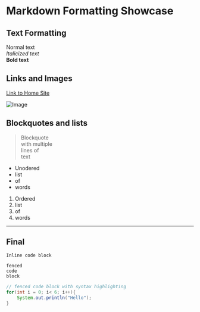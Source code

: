 # Markdown Formatting Showcase
## Text Formatting
Normal text  
*Italicized text*  
**Bold text**
## Links and Images
[Link to Home Site](https://autecht.github.io/cse15l-lab-reports/)

![Image](https://thumbs.dreamstime.com/z/cute-boreal-owl-sitting-tree-branch-closeup-young-horizontally-255194083.jpg)  
## Blockquotes and lists  
> Blockquote  
> with multiple  
> lines of  
> text   

* Unodered 
* list
* of
* words  

1. Ordered
1. list
1. of
1. words

***
## Final 

`Inline code block`
```
fenced
code
block
```
```java
// fenced code block with syntax highlighting
for(int i = 0; i< 6; i++){
    System.out.println("Hello");
}
```
